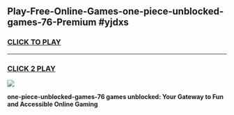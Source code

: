 
## Play-Free-Online-Games-one-piece-unblocked-games-76-Premium #yjdxs
<h3>
<a href="https://premium.freeplayer.one?title=one-piece-unblocked-games-76&ref=8M">CLICK TO PLAY</a></h3>
<hr>

<h3>
<a href="https://premium.freeplayer.one?title=one-piece-unblocked-games-76&ref=8M">CLICK 2 PLAY</a>
  
</h3>

<a href="https://premium.freeplayer.one?title=one-piece-unblocked-games-76&ref=8M"><img src="https://clearcache.store/games.png"></a>


**one-piece-unblocked-games-76 games unblocked: Your Gateway to Fun and Accessible Online Gaming**

